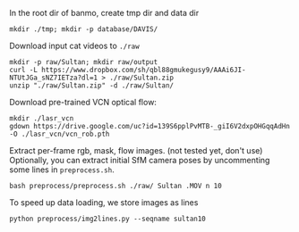 In the root dir of banmo, create tmp dir and data dir
```
mkdir ./tmp; mkdir -p database/DAVIS/
```
Download input cat videos to `./raw`
```
mkdir -p raw/Sultan; mkdir raw/output
curl -L https://www.dropbox.com/sh/qbl88gmukegusy9/AAAi6JI-NTUtJGa_sNZ7IETza?dl=1 > ./raw/Sultan.zip
unzip "./raw/Sultan.zip" -d ./raw/Sultan/
```
Download pre-trained VCN optical flow:
```
mkdir ./lasr_vcn
gdown https://drive.google.com/uc?id=139S6pplPvMTB-_giI6V2dxpOHGqqAdHn -O ./lasr_vcn/vcn_rob.pth
```
Extract per-frame rgb, mask, flow images. 
(not tested yet, don't use) Optionally, you can extract initial SfM camera poses by uncommenting some lines in `preprocess.sh`.
```
bash preprocess/preprocess.sh ./raw/ Sultan .MOV n 10 
```
To speed up data loading, we store images as lines
```
python preprocess/img2lines.py --seqname sultan10
```

